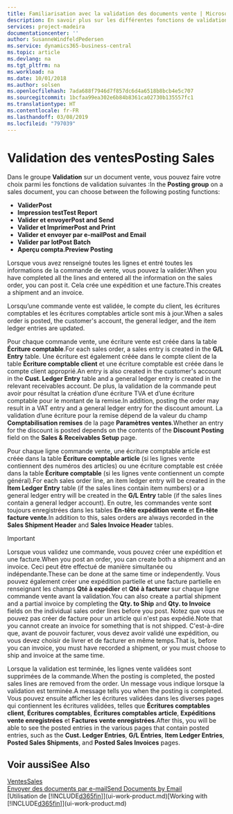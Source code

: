 ```yaml
---
title: Familiarisation avec la validation des documents vente | Microsoft Docs
description: En savoir plus sur les différentes fonctions de validation pour valider des documents vente.
services: project-madeira
documentationcenter: ''
author: SusanneWindfeldPedersen
ms.service: dynamics365-business-central
ms.topic: article
ms.devlang: na
ms.tgt_pltfrm: na
ms.workload: na
ms.date: 10/01/2018
ms.author: solsen
ms.openlocfilehash: 7ada688f7946d7f857dc6d4a6518b8bcb4e5c707
ms.sourcegitcommit: 1bcfaa99ea302e6b84b8361ca02730b135557fc1
ms.translationtype: HT
ms.contentlocale: fr-FR
ms.lasthandoff: 03/08/2019
ms.locfileid: "797039"
---
```

# <a name="posting-sales"></a><span data-ttu-id="109bf-103">Validation des ventes</span><span class="sxs-lookup"><span data-stu-id="109bf-103">Posting Sales</span></span>
<span data-ttu-id="109bf-104">Dans le groupe **Validation** sur un document vente, vous pouvez faire votre choix parmi les fonctions de validation suivantes :</span><span class="sxs-lookup"><span data-stu-id="109bf-104">In the **Posting group** on a sales document, you can choose between the following posting functions:</span></span>

* <span data-ttu-id="109bf-105">**Valider**</span><span class="sxs-lookup"><span data-stu-id="109bf-105">**Post**</span></span>
* <span data-ttu-id="109bf-106">**Impression test**</span><span class="sxs-lookup"><span data-stu-id="109bf-106">**Test Report**</span></span>
* <span data-ttu-id="109bf-107">**Valider et envoyer**</span><span class="sxs-lookup"><span data-stu-id="109bf-107">**Post and Send**</span></span>
* <span data-ttu-id="109bf-108">**Valider et Imprimer**</span><span class="sxs-lookup"><span data-stu-id="109bf-108">**Post and Print**</span></span>
* <span data-ttu-id="109bf-109">**Valider et envoyer par e-mail**</span><span class="sxs-lookup"><span data-stu-id="109bf-109">**Post and Email**</span></span>
* <span data-ttu-id="109bf-110">**Valider par lot**</span><span class="sxs-lookup"><span data-stu-id="109bf-110">**Post Batch**</span></span>
* <span data-ttu-id="109bf-111">**Aperçu compta.**</span><span class="sxs-lookup"><span data-stu-id="109bf-111">**Preview Posting**</span></span>

<span data-ttu-id="109bf-112">Lorsque vous avez renseigné toutes les lignes et entré toutes les informations de la commande de vente, vous pouvez la valider.</span><span class="sxs-lookup"><span data-stu-id="109bf-112">When you have completed all the lines and entered all the information on the sales order, you can post it.</span></span> <span data-ttu-id="109bf-113">Cela crée une expédition et une facture.</span><span class="sxs-lookup"><span data-stu-id="109bf-113">This creates a shipment and an invoice.</span></span>

<span data-ttu-id="109bf-114">Lorsqu’une commande vente est validée, le compte du client, les écritures comptables et les écritures comptables article sont mis à jour.</span><span class="sxs-lookup"><span data-stu-id="109bf-114">When a sales order is posted, the customer's account, the general ledger, and the item ledger entries are updated.</span></span>

<span data-ttu-id="109bf-115">Pour chaque commande vente, une écriture vente est créée dans la table **Écriture comptable**.</span><span class="sxs-lookup"><span data-stu-id="109bf-115">For each sales order, a sales entry is created in the **G/L Entry** table.</span></span> <span data-ttu-id="109bf-116">Une écriture est également créée dans le compte client de la table **Écriture comptable client** et une écriture comptable est créée dans le compte client approprié.</span><span class="sxs-lookup"><span data-stu-id="109bf-116">An entry is also created in the customer's account in the **Cust. Ledger Entry** table and a general ledger entry is created in the relevant receivables account.</span></span> <span data-ttu-id="109bf-117">De plus, la validation de la commande peut avoir pour résultat la création d’une écriture TVA et d’une écriture comptable pour le montant de la remise.</span><span class="sxs-lookup"><span data-stu-id="109bf-117">In addition, posting the order may result in a VAT entry and a general ledger entry for the discount amount.</span></span> <span data-ttu-id="109bf-118">La validation d’une écriture pour la remise dépend de la valeur du champ **Comptabilisation remises** de la page **Paramètres ventes**.</span><span class="sxs-lookup"><span data-stu-id="109bf-118">Whether an entry for the discount is posted depends on the contents of the **Discount Posting** field on the **Sales & Receivables Setup** page.</span></span>

<span data-ttu-id="109bf-119">Pour chaque ligne commande vente, une écriture comptable article est créée dans la table **Écriture comptable article** (si les lignes vente contiennent des numéros des articles) ou une écriture comptable est créée dans la table **Écriture comptable** (si les lignes vente contiennent un compte général).</span><span class="sxs-lookup"><span data-stu-id="109bf-119">For each sales order line, an item ledger entry will be created in the **Item Ledger Entry** table (if the sales lines contain item numbers) or a general ledger entry will be created in the **G/L Entry** table (if the sales lines contain a general ledger account).</span></span> <span data-ttu-id="109bf-120">En outre, les commandes vente sont toujours enregistrées dans les tables **En-tête expédition vente** et **En-tête facture vente**.</span><span class="sxs-lookup"><span data-stu-id="109bf-120">In addition to this, sales orders are always recorded in the **Sales Shipment Header** and **Sales Invoice Header** tables.</span></span>

> [!IMPORTANT]  
>   <span data-ttu-id="109bf-121">Lorsque vous validez une commande, vous pouvez créer une expédition et une facture.</span><span class="sxs-lookup"><span data-stu-id="109bf-121">When you post an order, you can create both a shipment and an invoice.</span></span> <span data-ttu-id="109bf-122">Ceci peut être effectué de manière simultanée ou indépendante.</span><span class="sxs-lookup"><span data-stu-id="109bf-122">These can be done at the same time or independently.</span></span> <span data-ttu-id="109bf-123">Vous pouvez également créer une expédition partielle et une facture partielle en renseignant les champs **Qté à expédier** et **Qté à facturer** sur chaque ligne commande vente avant la validation.</span><span class="sxs-lookup"><span data-stu-id="109bf-123">You can also create a partial shipment and a partial invoice by completing the **Qty. to Ship** and **Qty. to Invoice** fields on the individual sales order lines before you post.</span></span> <span data-ttu-id="109bf-124">Notez que vous ne pouvez pas créer de facture pour un article qui n'est pas expédié.</span><span class="sxs-lookup"><span data-stu-id="109bf-124">Note that you cannot create an invoice for something that is not shipped.</span></span> <span data-ttu-id="109bf-125">C'est-à-dire que, avant de pouvoir facturer, vous devez avoir validé une expédition, ou vous devez choisir de livrer et de facturer en même temps.</span><span class="sxs-lookup"><span data-stu-id="109bf-125">That is, before you can invoice, you must have recorded a shipment, or you must choose to ship and invoice at the same time.</span></span>

<span data-ttu-id="109bf-126">Lorsque la validation est terminée, les lignes vente validées sont supprimées de la commande.</span><span class="sxs-lookup"><span data-stu-id="109bf-126">When the posting is completed, the posted sales lines are removed from the order.</span></span> <span data-ttu-id="109bf-127">Un message vous indique lorsque la validation est terminée.</span><span class="sxs-lookup"><span data-stu-id="109bf-127">A message tells you when the posting is completed.</span></span> <span data-ttu-id="109bf-128">Vous pouvez ensuite afficher les écritures validées dans les diverses pages qui contiennent les écritures validées, telles que **Écritures comptables client**, **Écritures comptables**, **Écritures comptables article**, **Expéditions vente enregistrées** et **Factures vente enregistrées**.</span><span class="sxs-lookup"><span data-stu-id="109bf-128">After this, you will be able to see the posted entries in the various pages that contain posted entries, such as the **Cust. Ledger Entries**, **G/L Entries**, **Item Ledger Entries**, **Posted Sales Shipments**, and **Posted Sales Invoices** pages.</span></span>

## <a name="see-also"></a><span data-ttu-id="109bf-129">Voir aussi</span><span class="sxs-lookup"><span data-stu-id="109bf-129">See Also</span></span>
[<span data-ttu-id="109bf-130">Ventes</span><span class="sxs-lookup"><span data-stu-id="109bf-130">Sales</span></span>](sales-manage-sales.md)  
[<span data-ttu-id="109bf-131">Envoyer des documents par e-mail</span><span class="sxs-lookup"><span data-stu-id="109bf-131">Send Documents by Email</span></span>](ui-how-send-documents-email.md)  
<span data-ttu-id="109bf-132">[Utilisation de [!INCLUDE[d365fin](includes/d365fin_md.md)]](ui-work-product.md)</span><span class="sxs-lookup"><span data-stu-id="109bf-132">[Working with [!INCLUDE[d365fin](includes/d365fin_md.md)]](ui-work-product.md)</span></span>

